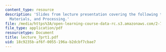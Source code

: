 ```yaml
---
content_type: resource
description: 'Slides from lecture presentation covering the following topics: Piezoelectricity,
  Materials, and Processing.'
file: /media/https%3A/open-learning-course-data-rc.s3.amazonaws.com/2-76-multi-scale-system-design-fall-2004/18c9235baf6f0055196ab2dcbf7cbae7_lecture_7prt1.pdf
file_type: application/pdf
resourcetype: Document
title: lecture_7prt1.pdf
uid: 18c9235b-af6f-0055-196a-b2dcbf7cbae7
---
```

